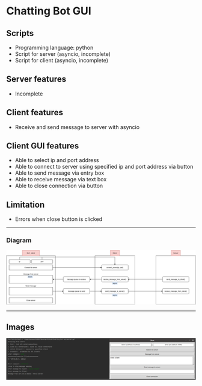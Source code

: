 # Chatting Bot GUI 

## Scripts 
  * Programming language: python
  * Script for server (asyncio, incomplete) 
  * Script for client (asyncio, incomplete) 

## Server features 
  * Incomplete

## Client features
  * Receive and send message to server with asyncio 

## Client GUI features 
  * Able to select ip and port address 
  * Able to connect to server using specified ip and port address via button 
  * Able to send message via entry box 
  * Able to receive message via text box 
  * Able to close connection via button 

## Limitation 
  * Errors when close button is clicked 
*************************************************************************************************************************************
### Diagram
![Flowchart](https://github.com/seonwoo960000/skill_stack/blob/main/Chatting%20Bot%20Gui/diagrams/gui_client.png)
*************************************************************************************************************************************
## Images
![Images](https://github.com/seonwoo960000/skill_stack/blob/main/Chatting%20Bot%20Gui/diagrams/gui.png)
